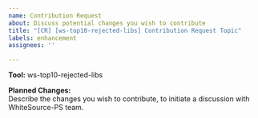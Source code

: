```yaml
---
name: Contribution Request
about: Discuss potential changes you wish to contribute
title: "[CR] [ws-top10-rejected-libs] Contribution Request Topic"
labels: enhancement
assignees: ''

---
```


**Tool:** ws-top10-rejected-libs

**Planned Changes:**  
Describe the changes you wish to contribute, to initiate a discussion with WhiteSource-PS team.
